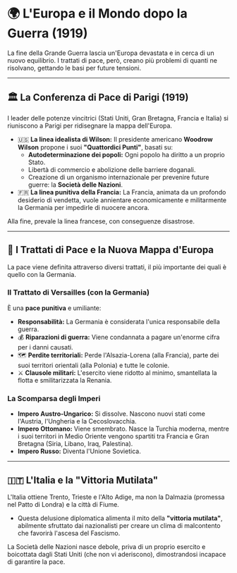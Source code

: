 # 🌍 L'Europa e il Mondo dopo la Guerra (1919)

La fine della Grande Guerra lascia un'Europa devastata e in cerca di un nuovo equilibrio. I trattati di pace, però, creano più problemi di quanti ne risolvano, gettando le basi per future tensioni.

---

## 🏛️ La Conferenza di Pace di Parigi (1919)

I leader delle potenze vincitrici (Stati Uniti, Gran Bretagna, Francia e Italia) si riuniscono a Parigi per ridisegnare la mappa dell'Europa.
*   🇺🇸 **La linea idealista di Wilson:** Il presidente americano **Woodrow Wilson** propone i suoi **"Quattordici Punti"**, basati su:
    *   **Autodeterminazione dei popoli:** Ogni popolo ha diritto a un proprio Stato.
    *   Libertà di commercio e abolizione delle barriere doganali.
    *   Creazione di un organismo internazionale per prevenire future guerre: la **Società delle Nazioni**.
*   🇫🇷 **La linea punitiva della Francia:** La Francia, animata da un profondo desiderio di vendetta, vuole annientare economicamente e militarmente la Germania per impedirle di nuocere ancora.

Alla fine, prevale la linea francese, con conseguenze disastrose.

---

## 📝 I Trattati di Pace e la Nuova Mappa d'Europa

La pace viene definita attraverso diversi trattati, il più importante dei quali è quello con la Germania.

### Il Trattato di Versailles (con la Germania)
È una **pace punitiva** e umiliante:
*    **Responsabilità:** La Germania è considerata l'unica responsabile della guerra.
*   💰 **Riparazioni di guerra:** Viene condannata a pagare un'enorme cifra per i danni causati.
*   🗺️ **Perdite territoriali:** Perde l'Alsazia-Lorena (alla Francia), parte dei suoi territori orientali (alla Polonia) e tutte le colonie.
*   ⚔️ **Clausole militari:** L'esercito viene ridotto al minimo, smantellata la flotta e smilitarizzata la Renania.

### La Scomparsa degli Imperi
*   **Impero Austro-Ungarico:** Si dissolve. Nascono nuovi stati come l'Austria, l'Ungheria e la Cecoslovacchia.
*   **Impero Ottomano:** Viene smembrato. Nasce la Turchia moderna, mentre i suoi territori in Medio Oriente vengono spartiti tra Francia e Gran Bretagna (Siria, Libano, Iraq, Palestina).
*   **Impero Russo:** Diventa l'Unione Sovietica.

---

## 🇮🇹 L'Italia e la "Vittoria Mutilata"

L'Italia ottiene Trento, Trieste e l'Alto Adige, ma non la Dalmazia (promessa nel Patto di Londra) e la città di Fiume.
*   Questa delusione diplomatica alimenta il mito della **"vittoria mutilata"**, abilmente sfruttato dai nazionalisti per creare un clima di malcontento che favorirà l'ascesa del Fascismo.

La Società delle Nazioni nasce debole, priva di un proprio esercito e boicottata dagli Stati Uniti (che non vi aderiscono), dimostrandosi incapace di garantire la pace.
